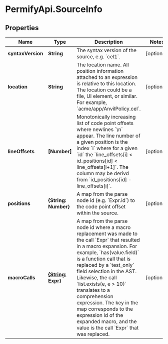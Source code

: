 # PermifyApi.SourceInfo

## Properties

Name | Type | Description | Notes
------------ | ------------- | ------------- | -------------
**syntaxVersion** | **String** | The syntax version of the source, e.g. &#x60;cel1&#x60;. | [optional] 
**location** | **String** | The location name. All position information attached to an expression is relative to this location.  The location could be a file, UI element, or similar. For example, &#x60;acme/app/AnvilPolicy.cel&#x60;. | [optional] 
**lineOffsets** | **[Number]** | Monotonically increasing list of code point offsets where newlines &#x60;\\n&#x60; appear.  The line number of a given position is the index &#x60;i&#x60; where for a given &#x60;id&#x60; the &#x60;line_offsets[i] &lt; id_positions[id] &lt; line_offsets[i+1]&#x60;. The column may be derivd from &#x60;id_positions[id] - line_offsets[i]&#x60;. | [optional] 
**positions** | **{String: Number}** | A map from the parse node id (e.g. &#x60;Expr.id&#x60;) to the code point offset within the source. | [optional] 
**macroCalls** | [**{String: Expr}**](Expr.md) | A map from the parse node id where a macro replacement was made to the call &#x60;Expr&#x60; that resulted in a macro expansion.  For example, &#x60;has(value.field)&#x60; is a function call that is replaced by a &#x60;test_only&#x60; field selection in the AST. Likewise, the call &#x60;list.exists(e, e &gt; 10)&#x60; translates to a comprehension expression. The key in the map corresponds to the expression id of the expanded macro, and the value is the call &#x60;Expr&#x60; that was replaced. | [optional] 


